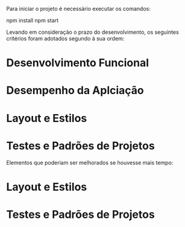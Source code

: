 Para iniciar o projeto é necessário executar os comandos:

npm install
npm start

Levando em consideração o prazo do desenvolvimento, os seguintes critérios foram adotados segundo à sua ordem:

# Desenvolvimento Funcional
# Desempenho da Aplciação
# Layout e Estilos
# Testes e Padrões de Projetos

Elementos que poderiam ser melhorados se houvesse mais tempo: 
# Layout e Estilos
# Testes e Padrões de Projetos
